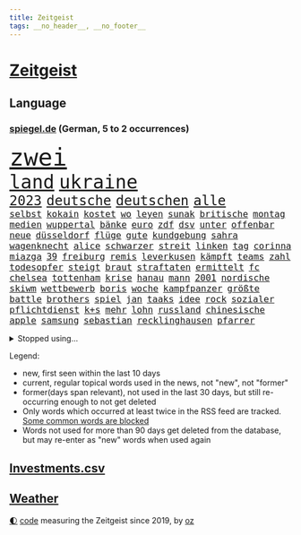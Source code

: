 ```yaml
---
title: Zeitgeist
tags: __no_header__, __no_footer__
---
```


# [Zeitgeist](https://oliz.io/zeitgeist/)

## Language

<h3><a href="https://www.spiegel.de" target="_blank">spiegel.de</a> (German, 5 to 2 occurrences)</h3>
<p style="font-family:monospace">
<span style="font-size:32pt"><a href="news_links.html#zwei" class="current">zwei</a></span>
<br>
<span style="font-size:25pt"><a href="news_links.html#land" class="current">land</a></span>
<span style="font-size:25pt"><a href="news_links.html#ukraine" class="current">ukraine</a></span>
<br>
<span style="font-size:18pt"><a href="news_links.html#2023" class="current">2023</a></span>
<span style="font-size:18pt"><a href="news_links.html#deutsche" class="current">deutsche</a></span>
<span style="font-size:18pt"><a href="news_links.html#deutschen" class="current">deutschen</a></span>
<span style="font-size:18pt"><a href="news_links.html#alle" class="current">alle</a></span>
<br>
<span style="font-size:12pt"><a href="news_links.html#selbst" class="current">selbst</a></span>
<span style="font-size:12pt"><a href="news_links.html#kokain" class="current">kokain</a></span>
<span style="font-size:12pt"><a href="news_links.html#kostet" class="current">kostet</a></span>
<span style="font-size:12pt"><a href="news_links.html#wo" class="current">wo</a></span>
<span style="font-size:12pt"><a href="news_links.html#leyen" class="current">leyen</a></span>
<span style="font-size:12pt"><a href="news_links.html#sunak" class="current">sunak</a></span>
<span style="font-size:12pt"><a href="news_links.html#britische" class="current">britische</a></span>
<span style="font-size:12pt"><a href="news_links.html#montag" class="current">montag</a></span>
<span style="font-size:12pt"><a href="news_links.html#medien" class="current">medien</a></span>
<span style="font-size:12pt"><a href="news_links.html#wuppertal" class="current">wuppertal</a></span>
<span style="font-size:12pt"><a href="news_links.html#bänke" class="current">bänke</a></span>
<span style="font-size:12pt"><a href="news_links.html#euro" class="current">euro</a></span>
<span style="font-size:12pt"><a href="news_links.html#zdf" class="current">zdf</a></span>
<span style="font-size:12pt"><a href="news_links.html#dsv" class="current">dsv</a></span>
<span style="font-size:12pt"><a href="news_links.html#unter" class="current">unter</a></span>
<span style="font-size:12pt"><a href="news_links.html#offenbar" class="current">offenbar</a></span>
<span style="font-size:12pt"><a href="news_links.html#neue" class="current">neue</a></span>
<span style="font-size:12pt"><a href="news_links.html#düsseldorf" class="current">düsseldorf</a></span>
<span style="font-size:12pt"><a href="news_links.html#flüge" class="current">flüge</a></span>
<span style="font-size:12pt"><a href="news_links.html#gute" class="current">gute</a></span>
<span style="font-size:12pt"><a href="news_links.html#kundgebung" class="current">kundgebung</a></span>
<span style="font-size:12pt"><a href="news_links.html#sahra" class="current">sahra</a></span>
<span style="font-size:12pt"><a href="news_links.html#wagenknecht" class="current">wagenknecht</a></span>
<span style="font-size:12pt"><a href="news_links.html#alice" class="current">alice</a></span>
<span style="font-size:12pt"><a href="news_links.html#schwarzer" class="current">schwarzer</a></span>
<span style="font-size:12pt"><a href="news_links.html#streit" class="current">streit</a></span>
<span style="font-size:12pt"><a href="news_links.html#linken" class="current">linken</a></span>
<span style="font-size:12pt"><a href="news_links.html#tag" class="current">tag</a></span>
<span style="font-size:12pt"><a href="news_links.html#corinna" class="new">corinna</a></span>
<span style="font-size:12pt"><a href="news_links.html#miazga" class="new">miazga</a></span>
<span style="font-size:12pt"><a href="news_links.html#39" class="current">39</a></span>
<span style="font-size:12pt"><a href="news_links.html#freiburg" class="current">freiburg</a></span>
<span style="font-size:12pt"><a href="news_links.html#remis" class="current">remis</a></span>
<span style="font-size:12pt"><a href="news_links.html#leverkusen" class="current">leverkusen</a></span>
<span style="font-size:12pt"><a href="news_links.html#kämpft" class="current">kämpft</a></span>
<span style="font-size:12pt"><a href="news_links.html#teams" class="current">teams</a></span>
<span style="font-size:12pt"><a href="news_links.html#zahl" class="current">zahl</a></span>
<span style="font-size:12pt"><a href="news_links.html#todesopfer" class="current">todesopfer</a></span>
<span style="font-size:12pt"><a href="news_links.html#steigt" class="current">steigt</a></span>
<span style="font-size:12pt"><a href="news_links.html#braut" class="new">braut</a></span>
<span style="font-size:12pt"><a href="news_links.html#straftaten" class="current">straftaten</a></span>
<span style="font-size:12pt"><a href="news_links.html#ermittelt" class="current">ermittelt</a></span>
<span style="font-size:12pt"><a href="news_links.html#fc" class="current">fc</a></span>
<span style="font-size:12pt"><a href="news_links.html#chelsea" class="current">chelsea</a></span>
<span style="font-size:12pt"><a href="news_links.html#tottenham" class="current">tottenham</a></span>
<span style="font-size:12pt"><a href="news_links.html#krise" class="current">krise</a></span>
<span style="font-size:12pt"><a href="news_links.html#hanau" class="new">hanau</a></span>
<span style="font-size:12pt"><a href="news_links.html#mann" class="current">mann</a></span>
<span style="font-size:12pt"><a href="news_links.html#2001" class="new">2001</a></span>
<span style="font-size:12pt"><a href="news_links.html#nordische" class="current">nordische</a></span>
<span style="font-size:12pt"><a href="news_links.html#skiwm" class="current">skiwm</a></span>
<span style="font-size:12pt"><a href="news_links.html#wettbewerb" class="current">wettbewerb</a></span>
<span style="font-size:12pt"><a href="news_links.html#boris" class="current">boris</a></span>
<span style="font-size:12pt"><a href="news_links.html#woche" class="current">woche</a></span>
<span style="font-size:12pt"><a href="news_links.html#kampfpanzer" class="current">kampfpanzer</a></span>
<span style="font-size:12pt"><a href="news_links.html#größte" class="current">größte</a></span>
<span style="font-size:12pt"><a href="news_links.html#battle" class="current">battle</a></span>
<span style="font-size:12pt"><a href="news_links.html#brothers" class="new">brothers</a></span>
<span style="font-size:12pt"><a href="news_links.html#spiel" class="current">spiel</a></span>
<span style="font-size:12pt"><a href="news_links.html#jan" class="current">jan</a></span>
<span style="font-size:12pt"><a href="news_links.html#taaks" class="new">taaks</a></span>
<span style="font-size:12pt"><a href="news_links.html#idee" class="current">idee</a></span>
<span style="font-size:12pt"><a href="news_links.html#rock" class="current">rock</a></span>
<span style="font-size:12pt"><a href="news_links.html#sozialer" class="current">sozialer</a></span>
<span style="font-size:12pt"><a href="news_links.html#pflichtdienst" class="current">pflichtdienst</a></span>
<span style="font-size:12pt"><a href="news_links.html#k+s" class="new">k+s</a></span>
<span style="font-size:12pt"><a href="news_links.html#mehr" class="current">mehr</a></span>
<span style="font-size:12pt"><a href="news_links.html#lohn" class="current">lohn</a></span>
<span style="font-size:12pt"><a href="news_links.html#russland" class="current">russland</a></span>
<span style="font-size:12pt"><a href="news_links.html#chinesische" class="current">chinesische</a></span>
<span style="font-size:12pt"><a href="news_links.html#apple" class="current">apple</a></span>
<span style="font-size:12pt"><a href="news_links.html#samsung" class="new">samsung</a></span>
<span style="font-size:12pt"><a href="news_links.html#sebastian" class="current">sebastian</a></span>
<span style="font-size:12pt"><a href="news_links.html#recklinghausen" class="new">recklinghausen</a></span>
<span style="font-size:12pt"><a href="news_links.html#pfarrer" class="current">pfarrer</a></span>
</p>
<details>
<summary>Stopped using...</summary>
<p class="former" style="font-size:12pt">
anwalt(857) kämpfte(857) tobt(857) griechenland(856) verstehen(856) einzelnen(855) ifoinstitut(855) investoren(855) summe(855) verbot(855) wen(855) bekam(854) cristiano(854) geboten(854) manager(854) ronaldo(854) verlief(854) volker(854) abstimmung(853) fbi(853) konfrontiert(853) vergangene(853) bildung(852) covid(852) demokraten(852) erfahrung(852) hintergründe(852) innenminister(852) pflege(852) verpflichtet(852) vorzeitig(852) überprüft(852) coronawelle(851) deutlichen(851) erscheinen(851) falls(851) froh(851) kirche(851) liste(851) main(851) streiten(851) welchem(851) arbeitsplatz(850) ausnahmezustand(850) beispielen(850) beschluss(850) besorgt(850) bot(850) dauerhaft(850) hervor(850) kolumnist(850) zurzeit(850) 29(849) anwälte(849) gemeldet(849) mexiko(849) times(849) verbreitet(849) wichtiger(849) wirkung(849) wünscht(849) 31(848) anschließend(848) ausbruch(848) evakuiert(848) lager(848) persönlich(848) saskia(848) stellten(848) 2016(847) coach(847) entwickelt(847) gutachten(847) passt(847) verbreiten(847) christopher(846) mitteln(846) solle(846) tauchen(846) verspielt(846) erkrankt(845) organisationen(845) rat(845) streng(845) for(844) infektion(844) innenministerium(844) litauen(844) selben(844) höchststand(843) rollen(843) satz(843) bekamen(842) gaben(842) gerechnet(842) durchsuchungen(841) rafael(841) vieler(841) ausschuss(840) demokratische(840) entscheidend(840) gebraucht(840) trafen(840) beantragt(839) brite(839) gebrochen(839) senkt(839) demokratischen(838) genauso(838) impfstoff(838) inszeniert(837) kontakte(837) übernahme(837) deals(836) globale(836) milliarde(836) mode(836) näher(836) monats(835) amerikas(834) matthias(834) berühmte(833) drängen(833) sexuellen(833) berater(832) umgeht(832) gewahrsam(831) william(831) exporte(830) le(830) bestmarke(829) garten(829) trug(828) nasa(827) politikerin(827) antrag(826) landesweit(825) fortsetzung(824) journalist(824) unzufrieden(824) apps(823) stört(823) rasen(822) bezeichnete(821) niedrig(821) rang(820) unterschrieben(820) whatsapp(820) rechtsstreit(819) stürzen(819) mitarbeiterin(818) teilt(816) abgeschlossen(812) aufgabe(810) foto(806) startup(804) nächstes(802) annäherung(801) rache(791) rakete(790) aktionen(788) last(785) mehren(783) woelki(775) heidelberg(770) dankt(769) berichtete(759) mallorca(757) lieferketten(754) öffnet(746) räumte(744) geheimen(740) nachbarland(734) trinken(729) estland(725) skandale(721) unzureichend(706) long(674) enthalten(665) geehrt(658) fußballstar(647) unfälle(642) gestanden(635) lediglich(630) 83(625) drohende(608) kolumbien(607) bürgern(605) benzinpreise(602) fotografen(599) lee(593) auswärtige(591) kümmern(588) kündigten(585) 9(577) erobert(575) zögert(562) landsleute(560) fossilen(559) ermordung(558) flut(557) amoklauf(555) beeinträchtigt(552) highlights(549) befürwortet(547) staatskonzern(539) funktionen(535) löscht(532) liebsten(529) moderner(529) geleistet(526) king(521) world(516) wachsende(511) erreichte(504) tiger(504) anton(496) basketballstar(494) kurzer(494) radikalen(494) rwe(487) kunstwerke(486) ampelregierung(485) ice(485) hofreiter(481) beider(480) gazprom(480) wichtiges(480) berufen(477) coronalage(474) spürbar(471) erschlagen(470) gaslieferungen(470) feiertag(465) unbekannter(464) matteo(456) mehrmals(450) globaler(446) gerne(444) vorgesehen(444) winfried(437) aktivistinnen(436) decken(436) extremer(435) quält(435) akw(434) seltene(432) sank(424) zustimmung(422) omikron(420) personalnot(419) oligarchen(418) pink(417) rätselhafter(414) chris(413) weltbekannt(408) hochzeit(406) berger(405) klara(405) nadal(403) preiserhöhung(400) lambrecht(398) passierte(398) ausgeschieden(394) lemke(394) steffi(394) zweites(394) australier(390) match(390) entführung(385) mild(385) erneuert(382) geschenk(381) spaltung(379) teilten(378) damalige(377) buckinghampalast(376) vergleichsweise(376) wahlrechtsreform(375) ergeben(372) helikopter(371) lohnen(371) emotionalen(370) 1972(369) 62(369) andrij(369) sofortige(369) frankfurts(367) dortmunder(365) konsequent(364) iga(361) świątek(361) ansehen(360) schnellste(360) usbundesstaaten(359) fähigkeiten(355) geplanter(351) oppositionellen(351) fragwürdigen(348) motiven(345) abtreibungen(338) abbau(337) sanktioniert(336) spiegelbildungsnewsletter(336) verschwörung(335) anlässlich(333) nebenbei(332) profitierte(332) energiepreisen(329) maskendeals(329) finnische(327) tyson(325) obergrenze(323) modernen(320) saporischschja(319) dilemma(318) lindners(317) unfällen(316) sexualisierte(315) raser(314) coronalockdowns(310) besatzer(309) mysteriöse(308) nationalelf(308) verweis(308) wall(307) wiedervereinigung(307) minimal(306) zuflucht(305) sizilien(303) motto(302) inside(301) ausfall(300) weichen(299) locken(297) beck(294) durchsuchen(292) gewaltverbrechen(291) heiß(290) vermisster(289) anschuldigungen(287) pelosi(287) morden(286) brasilianische(285) interessant(285) export(282) generalstaatsanwaltschaft(281) lngterminals(281) skandalen(277) usschauspieler(275) ausfuhren(274) netzagenturchef(270) unterlag(270) gefällt(269) momentan(269) einstecken(265) bgh(262) weltverband(262) vereidigt(260) fdppolitikerin(259) herrscher(259) außergewöhnlichen(258) zeichnen(257) grünenpolitikerin(256) heimspiel(254) kommissarin(254) sportlich(254) einhalten(249) titelverteidiger(248) einsparen(247) drogenboss(245) kaffee(244) verfassungsbeschwerde(243) update(242) veröffentlichen(242) offensichtlich(240) stehenden(239) gegenzug(238) identifizieren(238) zulassung(238) lachen(235) attestiert(234) attraktiver(233) bewiesen(233) geltenden(233) verbreitung(233) prompt(232) bruno(231) verunglückten(231) arbeiteten(230) dokumentation(229) obendrein(228) verbraucherzentrale(228) wirtschaftslage(228) zuwanderung(228) sara(227) verdeckte(227) finde(226) blatt(225) katholiken(224) geliebt(223) verspottet(222) bewusstsein(221) terrormiliz(221) gegensteuern(220) endgültige(216) angehen(215) niedersachsens(215) körperliche(214) oldenburg(214) eigenheim(213) schwächelt(213) usraumfahrtbehörde(212) atomkraftwerken(211) atomkraftwerke(210) bond(210) made(210) oberstes(210) teuersten(210) mächtigste(209) verletzen(209) anreiz(208) frühestens(208) verstanden(208) bemühungen(207) na(207) sparmaßnahmen(207) lebensgefährte(205) partien(205) agierte(203) einschlag(202) horst(200) rechtliche(200) angehoben(199) expertinnen(199) heimischen(199) medikamenten(199) tennisspielerinnen(199) dankbar(198) denys(198) negative(198) nördlich(198) hollywoods(195) original(195) ältesten(195) überragte(194) fallzahlen(193) geräumt(193) schlimmeres(193) daneben(192) erzürnt(192) offizielle(190) werben(190) somalia(189) erstaunliche(188) schied(188) mateusz(187) gründet(185) parteifreunde(184) garcia(183) raketenangriffen(182) zweitgrößte(182) geschwindigkeit(180) okay(180) lebenslange(176) shitstorm(175) sicherer(174) hunderttausend(173) plänen(173) garantiert(172) vollendet(171) übernahm(171) bellingham(170) bezahlte(170) gratuliert(170) jude(170) 05(169) kandidierte(169) biografie(167) hits(166) impfstoffe(166) wohlwollen(166) coronainfektionen(165) vernichtung(165) handschlag(164) sympathien(163) eingreifen(162) missverständnis(162) schiefgehen(162) lenken(161) wenigstens(161) abkehr(160) celsius(160) verfassungsgericht(160) asiatischen(159) ersteigert(159) auseinander(158) französin(157) jahreswechsel(157) zuschuss(157) beschaffen(156) cumex(156) entstehen(156) winnetou(156) behindert(155) umgebung(155) basketballsuperstar(154) mogadischu(154) durchaus(153) finnen(153) moralische(153) somalias(153) somalische(153) unfair(153) forschern(152) link(152) ber(151) unionsfraktion(151) atomausstieg(149) geschwindigkeitsbegrenzung(149) umweg(149) unbeantwortet(149) beseitigung(148) dunkle(148) heikler(148) umweltfreundlich(148) bombardiert(146) krankenkasse(146) simuliert(146) 1400(145) hassan(145) blockierten(144) brocken(144) kindergarten(144) remo(144) stemmen(144) bedeutendsten(143) harmonie(143) verbleib(143) wohngeld(143) entkam(142) blumen(141) bürokratischen(141) laufende(141) 42jährige(140) modewelt(140) gesundheitszustand(139) denis(138) diskutierten(138) köhler(138) schief(137) wussten(137) buffalo(136) entschlossenheit(136) kleinste(135) 38jähriger(134) bedeutende(133) einwanderung(133) kurzen(133) lahmzulegen(133) pflichten(133) spiels(133) betrogen(132) bundeswehrverband(132) legendär(132) antrieb(131) arnold(131) königshaus(131) massiver(131) wählt(131) immobilienkonzern(130) co₂ausstoß(129) euparlaments(127) kompliziert(127) langes(127) nominierungen(127) staatsanwalt(127) moukoko(126) putinvertrauten(126) sterne(126) youssoufa(126) abgestimmt(125) gelegen(125) außenseiter(124) erpresst(124) fertig(124) grundschulen(124) kristersson(124) morgengrauen(124) manches(123) tafel(123) erzeugerpreise(122) geheimdokumente(122) pokern(122) razzien(122) bundesstraße(121) edward(121) intellektuellen(121) parolen(121) umfassend(121) sportdirektor(120) habt(119) jewgeni(119) schüren(119) verfilmt(118) abgelegenen(117) gruppensieg(117) piqué(117) ökonomisch(117) belege(116) future(116) stadtderby(116) herrschen(115) bläst(114) trennte(114) arbeitsvertrag(113) knackte(113) ausgesperrt(112) herren(112) beitragen(111) kommando(111) austin(109) beschweren(109) labourpartei(109) kampfpanzern(108) keines(108) meldungen(108) morawiecki(108) gerichts(107) liebling(107) nflprofi(107) brutaler(106) krisenjahr(106) oleg(106) rust(106) exnatogeneral(105) wegbaggern(105) doppelwumms(104) baustellen(103) protests(103) verwandelte(103) britin(102) heimgesucht(102) tagebau(102) videoanalyse(102) rechtsradikalen(101) begeisterte(100) costa(100) hose(100) landesteilen(100) vormittag(100) forciert(99) jeremy(99) planung(99) fußballkarriere(98) portion(98) christiane(97) programme(97) terrorgruppe(97) steve(96) verzögert(96) ausverkauft(95) fatih(95) silvester(94) baukosten(93) interessanten(93) fdpverkehrsminister(92) filtern(92) ranghohe(92) versicherte(92) 56jährigen(91) beantworten(91) mittelfranken(91) negativpreis(91) pyrotechnik(91) usverteidigungsminister(91) zubereitet(91) zusammenstößen(91) digital(90) gesellschaften(90) herausfinden(90) mittleren(90) anfrage(89) birol(89) gekommene(89) ieachef(89) klarkommen(89) krimiserie(89) schmutzigen(89) schneemangel(89) tansania(89) eigenverantwortung(88) chandi(87) mächte(87) nachsicht(87) preet(87) reichlich(87) schmecken(87) umso(87) 30jährige(86) 99(86) flugzeugs(86) ig(86) inklusion(86) kilimandscharo(86) kreditvergabe(86) metall(86) plastik(86) schmeißt(86) dittrich(85) einsteiger(85) garzweiler(85) haubitzen(85) speziell(85) vorstellig(85) wirtschaftliche(85) fahndern(84) milliardenverlust(84) vizeminister(84) zerschlagen(84) ölindustrie(84) alshabaab(83) as(83) aufgeschoben(83) herausgegeben(83) reichste(83) spannendsten(83) aggressivität(82) berufstätig(82) darknet(82) dekade(82) klimaproteste(82) mariana(82) mexikanischer(82) qualifiziert(82) serbischen(82) söldnertruppe(82) todeszahlen(82) 4(81) anfragen(81) dschungel(81) erzählungen(81) inoffizielle(81) kremls(81) renner(81) zunehmenden(81) 14jähriger(80) 28jährige(80) abgewiesener(80) blockaden(80) düpiert(80) ernennung(80) hoffnungsschimmer(80) onlinehändler(80) postete(80) schwaches(80) schönheitswettbewerben(80) auffahrunfall(79) beratungen(79) durchleuchtet(79) erlebnisse(79) pharaos(79) rückwirkend(79) tutanchamun(79) berühmteste(78) brennstoffe(78) cyberkriminellen(78) entkommt(78) freiheitsstrafen(78) korrupt(78) lästert(78) bewerbermangel(77) modezar(77) ostdeutscher(77) phillips(77) taschenlampe(77) butter(76) greene(76) grundgesetz(76) marjorie(76) vollsperrung(76) weltranglistenerste(76) ärgerlich(76) erfüllung(75) rennens(75) topform(75) vorgängerin(75) ägyptische(75) fördermittel(74) hanebuth(74) männlicher(74) pflegt(74) schleppende(74) wagnis(74) webseite(74) zew(74) 177(73) anrichten(73) ausgeht(73) bitter(73) kasernen(73) lawrows(73) restaurantkette(73) wahlkampfversprechen(73) ware(73) ampelpolitiker(72) bestatteten(72) gläschen(72) intern(72) schimpansen(72) wachsenden(72) überholmanöver(72) auftraggeber(71) kaufpreis(71) ließe(71) meryl(71) repression(71) streep(71) darmflora(70) pence(70) schimpftiraden(70) seehofer(70) zwergstaat(70) bundesverdienstkreuz(69) go(69) technische(69) ustour(69) verkaufsverbot(69) zerbröselt(69) ärztevertreter(69) bischöfe(68) brüsseler(68) krömer(68) prozesses(68) rhythmus(68) 47(67) begibt(67) engländer(67) mediathek(67) apotheken(66) einplanen(66) kritikern(65) rekordniveau(65) repräsentantenhaus(65) dschenin(64) polieren(64) servieren(64) spiegeluniversum(64) stufen(64) drahtzieher(63) eindrucksvoll(63) friedrichstraße(63) gelsenkirchen(63) holmes(63) scheidende(63) wolff(63) dreißig(62) empfehlenswert(62) herben(62) verbrennungen(62) 93(61) einwechslung(61) hauptstadtflughafen(61) repräsentantenhauses(61) rückstau(61) ärmerer(61) fertigen(60) gruppierung(60) jüngstes(60) petersburg(60) verheißen(60) ampelvorschlag(59) wohltätige(59) zielgerade(59) fußballstars(58) gleichaltriger(58) komplette(58) lastenrad(58) opferzahl(58) munter(57) natopartner(57) niemanden(57) olena(57) pfeifen(57) satt(57) ussanktionen(57) ölkonzerne(57) arbeitsplätze(56) brugger(56) einsatzkräften(56) hive(56) maßlose(56) mittelständler(56) versicherung(56) emails(55) größeren(55) itexperten(55) praxen(55) stall(55) streitigkeiten(55) erheblichen(54) ganztagsbetreuung(54) gelegenen(54) lukrativ(54) suspendierten(54) zerreißt(54) beheben(53) fußgänger(53) mac(53) palast(53) singles(53) spiegelredakteure(53) wahlrecht(53) dnipro(51) modernisieren(51) modulen(51) tatsächlichen(51) ähnlicher(51) 165(50) axl(50) trieb(50) vulkan(50) zerschellt(50) überspannt(50) 750(49) anhebung(49) betreut(49) dritter(49) flugabwehrsysteme(49) plötzlichen(49) ruhiger(49) zahm(49) überschritten(49) chez(48) duisburgessen(48) erlaubnis(48) lustige(48) schlechtere(48) 70000(47) altenheim(47) fortgeschrittene(47) labbadia(47) regierungsgebäude(47) versagten(47) axelspringerverlag(46) chinesischem(46) exportieren(46) pinocchio(46) aufgefallen(45) cat(45) sensation(45) antholz(44) elternteile(44) ardern(43) informieren(43) jacinda(43) lösegeld(43) nizza(43) pedro(43) schätzen(43) toptalent(43) videoapp(43) euparlamentspräsidentin(42) kitzbühel(42) metsola(42) sportlern(42) tablet(42) unvergessen(42) verbotsverfahren(42) vergab(42) ach(41) krawallen(41) trotzt(41) vorherige(41) abgeordnetenhauses(40) kongo(40) medikamentenmangel(40) staatsdienst(40) vertraulicher(40) übereinstimmenden(40) blutige(39) böllern(39) jung(39) konstrukteure(39) platzen(39) randalierern(39) roberta(39) streifzug(39) tvproduzent(39) aufzubauen(38) persönliches(38) voraussetzung(38) wohneigentum(38) europarat(37) gentechnik(37) geringe(37) glättegefahr(37) kroatischen(37) luftabwehr(37) zuzugehen(37) ambitioniertes(36) bieber(36) fabelhafte(36) kredit(36) schlagkraft(36) tropfen(36) 57jährige(35) bndmitarbeiter(35) erniedrigt(35) freundschaften(35) gebrochener(35) gesichtserkennung(35) herrlich(35) kriege(35) luftverschmutzung(35) lösten(35) spanischer(35) veranstaltungsstätten(35) 280(34) baldiger(34) böllerverbot(34) deripaska(34) entzückt(34) gewölbe(34) pumas(34) rabieh(34) einladen(33) geschadet(33) knall(33) promille(33) sprengsatz(33) square(33) unterschrift(33) 18jähriger(32) chemotherapie(32) daumen(32) eingestanden(32) nachfahren(32) nepal(32) nsverbrecher(32) populären(32) demonstrierten(31) emissionshandel(31) erweisen(31) güter(31) inventur(31) konditionen(31) mächtig(31) strafanzeigen(31) thailands(31) beschleunigen(30) fahrion(30) häuslicher(30) kältewelle(30) militärübung(30) oppositionspolitiker(30) plätze(30) projekts(30) smoking(30) staatsgebiet(30) unterschätzt(30) annika(29) innen(29) pflegeheim(29) starkem(29) oberfranken(28) panzeri(28) passanten(28) tanzlokal(28) verhältnismäßig(28) zurückgetretenen(28) arbeitsverbot(27) armeechef(27) doppelmord(27) warnmeldung(27) wdr(27) wildtiere(27) akute(26) hagelte(26) juwelendiebstahl(26) marx(26) may(26) ministers(26) theaters(26) ungeimpfte(26) wilden(26) blues(25) cancel(25) culture(25) geträumt(25) heiter(25) meditation(25) nachrichtendienst(25) polarforscher(25) radio(25) verheerende(25) ärzten(25) bloomberg(24) gefroren(24) kälter(24) liberal(24) podest(24) shows(24) zugeben(24) ausfindig(23) bukarest(23) fußballtransferticker(23) jana(23) nazivergleich(23) protektionismus(23) zweck(23) abstinenz(22) architekten(22) aufwind(22) bildzeitung(22) gerichteten(22) gescheiterte(22) hauptfiguren(22) leopard2panzern(22) mächtigster(22) sap(22) scholz'(22) umweltministerin(22) yann(22) angel(21) biolebensmitteln(21) klagte(21) rick(21) studentinnen(21) weltlage(21) ärzteverbände(21) beigesetzt(20) bills(20) böller(20) damar(20) dreifacher(20) hamlin(20) herzstillstand(20) nflplayoffs(20) panzerfrage(20) parlamentspräsidentin(20) heimatland(19) meditieren(19) sesamstraße(19) abrutschen(18) herausragenden(18) milchstraße(18) seelische(18) silvesterkrawallen(18) anteilnahme(17) gottesdienst(17) herrschaft(17) mitreisende(17) schützenpanzer(17) usstadt(17) aufseher(16) autofahren(16) automatische(16) jachten(16) jene(16) lützerathproteste(16) macher(16) mitverantwortung(16) outfits(16) psychiater(16) sonderzahlung(16) springer(16) totes(16) vorgabe(16) übertragbar(16) a3(15) brust(15) geldanlage(15) gemessen(15) gleichgewicht(15) hallo(15) schneepflug(15) sensationell(15) vorjahren(15) anfassen(14) anfänger(14) beschissen(14) filmtipps(14) klischee(14) mordverdachts(14) niemals(14) oberbürgermeisterin(14) unfreiwillig(14) barents(13) bescheiden(13) fotografieren(13) hektische(13) spare(13) ungefähr(13) verdächtigt(13) besetzung(12) gianluca(12) innovationskraft(12) juri(12) knorr(12) kohleabbau(12) landesweiter(12) sanktionsliste(12) trittin(12) vialli(12) auffallend(11) bürokratie(11) datenauswertung(11) geheimdokumenten(11) geschult(11) kriegsmaschine(11) mörderischer(11) pflegeheimbetreiber(11) zahlreicher(11)
</p>
</details>
<p>Legend:
<ul>
<li><span class="new">new</span>, first seen within the last 10 days</li>
<li><span class="current">current</span>, regular topical words used in the news, not "new", not "former"</li>
<li><span class="former">former(days span relevant)</span>, not used in the last 30 days, but still re-occurring enough to not get deleted</li>
<li>Only words which occurred at least twice in the RSS feed are tracked. <a href="language/filters.py">Some common words are blocked</a></li>
<li>Words not used for more than 90 days get deleted from the database, but may re-enter as "new" words when used again</li>
</ul>
</p>

## [Investments](investments.html)[.csv](investments.csv)

## [Weather](weather.html)

<footer>
<a href="javascript:toggleTheme()" class="nav">🌓</a>
<a href="https://github.com/ooz/zeitgeist">code</a> measuring the Zeitgeist since 2019, by <a href="https://oliz.io">oz</a>
</footer>
